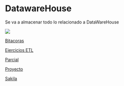 # DatawareHouse
Se va a almacenar todo lo relacionado a DataWareHouse

![](https://pandao.github.io/editor.md/examples/images/4.jpg)



[Bitacoras](https://github.com/julianmartinez1/DatawareHouse/tree/master/Bitacoras)

[Ejercicios ETL](https://github.com/julianmartinez1/DatawareHouse/tree/master/Ejercicios%20ETL)

[Parcial](https://github.com/julianmartinez1/DatawareHouse/tree/master/Parcial)

[Proyecto](https://github.com/julianmartinez1/DatawareHouse/tree/master/Proyecto)

[Sakila](https://github.com/julianmartinez1/DatawareHouse/tree/master/Sakila)
